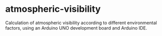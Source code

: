 # atmospheric-visibility

Calculation of atmospheric visibility according to different environmental factors, using an Arduino UNO development board and Arduino IDE. 
